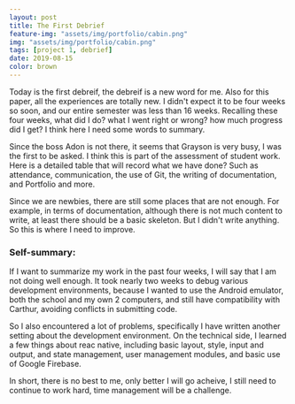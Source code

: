 ```yaml
---
layout: post
title: The First Debrief
feature-img: "assets/img/portfolio/cabin.png"
img: "assets/img/portfolio/cabin.png"
tags: [project 1, debrief]
date: 2019-08-15
color: brown
---
```


Today is the first debreif, the debreif is a new word for me. Also for this paper, all the experiences are totally new. I didn't expect it to be four weeks so soon, and our entire semester was less than 16 weeks. Recalling these four weeks, what did I do? what I went right or wrong? how much progress did I get? I think here I need some words to summary.

Since the boss Adon is not there, it seems that Grayson is very busy, I was the first to be asked. I think this is part of the assessment of student work. Here is a detailed table that will record what we have done? Such as attendance, communication, the use of Git, the writing of documentation, and Portfolio and more.

Since we are newbies, there are still some places that are not enough. For example, in terms of documentation, although there is not much content to write, at least there should be a basic skeleton. But I didn't write anything. So this is where I need to improve.

### Self-summary:

If I want to summarize my work in the past four weeks, I will say that I am not doing well enough. It took nearly two weeks to debug various development environments, because I wanted to use the Android emulator, both the school and my own 2 computers, and still have compatibility with Carthur, avoiding conflicts in submitting code. 

So I also encountered a lot of problems, specifically I have written another setting about the development environment. On the technical side, I learned a few things about reac native, including basic layout, style, input and output, and state management, user management modules, and basic use of Google Firebase. 

In short, there is no best to me, only better I will go acheive, I still need to continue to work hard, time management will be a challenge.


